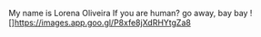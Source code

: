My name is Lorena Oliveira 
If you are human? go away, bay bay
![]https://images.app.goo.gl/P8xfe8jXdRHYtgZa8
